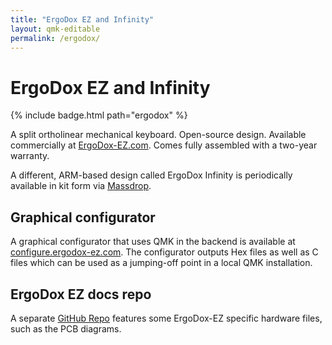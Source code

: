 ```yaml
---
title: "ErgoDox EZ and Infinity"
layout: qmk-editable
permalink: /ergodox/
---
```


# ErgoDox EZ and Infinity

{% include badge.html path="ergodox" %}

A split ortholinear mechanical keyboard. Open-source design. Available commercially at [ErgoDox-EZ.com](https://ergodox-ez.com). Comes fully assembled with a two-year warranty.

A different, ARM-based design called ErgoDox Infinity is periodically available in kit form via [Massdrop](https://www.massdrop.com/buy/infinity-ergodox). 

## Graphical configurator

A graphical configurator that uses QMK in the backend is available at [configure.ergodox-ez.com](http://configure.ergodox-ez.com). The configurator outputs Hex files as well as C files which can be used as a jumping-off point in a local QMK installation.

## ErgoDox EZ docs repo

A separate [GitHub Repo](github.com/ergodox-ez/docs) features some ErgoDox-EZ specific hardware files, such as the PCB diagrams.